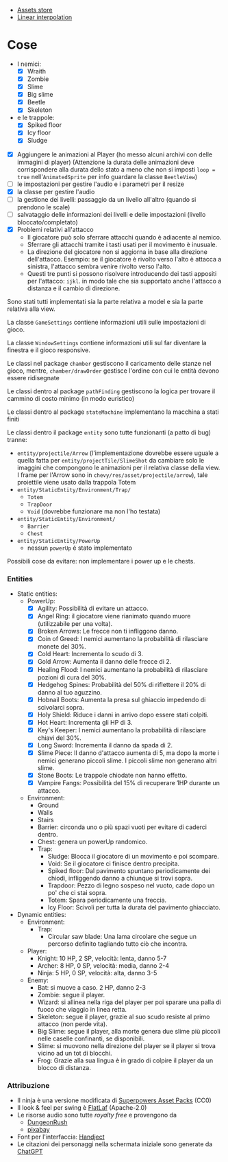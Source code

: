 - [Assets store](https://itch.io/gameView-assets)
- [Linear interpolation](https://en.wikipedia.org/wiki/Linear_interpolation)

# Cose

- I nemici:
  - [x] Wraith
  - [x] Zombie
  - [x] Slime
  - [x] Big slime
  - [x] Beetle
  - [x] Skeleton
- e le trappole:
  - [x] Spiked floor
  - [x] Icy floor
  - [x] Sludge
- [x] Aggiungere le animazioni al Player (ho messo alcuni archivi con delle immagini di player) (Attenzione la durata delle animazioni deve corrispondere alla durata dello stato a meno che non si imposti `loop = true` nell'`AnimatedSprite` per info guardare la classe `BeetleView`)
- [ ] le impostazioni per gestire l'audio e i parametri per il resize
- [x] la classe per gestire l'audio
- [ ] la gestione dei livelli: passaggio da un livello all'altro (quando si prendono le scale)
- [ ] salvataggio delle informazioni dei livelli e delle impostazioni (livello bloccato/completato)
- [x] Problemi relativi all'attacco
    - Il giocatore può solo sferrare attacchi quando è adiacente al nemico.
    - Sferrare gli attacchi tramite i tasti usati per il movimento è inusuale.
    - La direzione del giocatore non si aggiorna in base alla direzione
      dell'attacco. Esempio: se il giocatore è rivolto verso l'alto è attacca
      a sinistra, l'attacco sembra venire rivolto verso l'alto.
    - Questi tre punti si possono risolvere introducendo dei tasti appositi per
      l'attacco: `ijkl`. in modo tale che sia supportato anche l'attacco a
      distanza e il cambio di direzione.

Sono stati tutti implementati sia la parte relativa a model e sia la parte relativa alla view.

La classe `GameSettings` contiene informazioni utili sulle impostazioni di gioco.

La classe `WindowSettings` contiene informazioni utili sul far diventare la finestra e il gioco responsive.

Le classi nel package `chamber` gestiscono il caricamento delle stanze nel gioco, mentre, `chamber/drawOrder` gestisce l'ordine con cui le entità devono essere ridisegnate

Le classi dentro al package `pathFinding` gestiscono la logica per trovare il cammino di costo minimo (in modo euristico)

Le classi dentro al package `stateMachine` implementano la macchina a stati finiti

Le classi dentro il package `entity` sono tutte funzionanti (a patto di bug) tranne:
- `entity/projectile/Arrow` (l'implementazione dovrebbe essere uguale a quella fatta per `entity/projectTile/SlimeShot` da cambiare solo le imaggini che compongono le animazioni per il relativa classe della view. I frame per l'Arrow sono in `chevy/res/asset/projectile/arrow`), tale proiettile viene usato dalla trappola Totem
- `entity/StaticEntity/Environment/Trap/`
  - `Totem`
  - `TrapDoor`
  - `Void` (dovrebbe funzionare ma non l'ho testata)
- `entity/StaticEntity/Environment/`
  - `Barrier`
  - `Chest`
- `entity/StaticEntity/PowerUp`
  - nessun `powerUp` é stato implementato

Possibili cose da evitare: non implementare i power up e le chests.

### Entities

- Static entities:
  - PowerUp:
    - [x] Agility: Possibilità di evitare un attacco.
    - [x] Angel Ring: il giocatore viene rianimato quando muore (utilizzabile per una volta).
    - [x] Broken Arrows: Le frecce non ti infliggono danno.
    - [x] Coin of Greed: I nemici aumentano la probabilità di rilasciare monete del 30%.
    - [x] Cold Heart: Incrementa lo scudo di 3.
    - [x] Gold Arrow: Aumenta il danno delle frecce di 2.
    - [x] Healing Flood: I nemici aumentano la probabilità di rilasciare pozioni di cura del 30%.
    - [x] Hedgehog Spines: Probabilità del 50% di riflettere il 20% di danno al tuo aguzzino.
    - [x] Hobnail Boots: Aumenta la presa sul ghiaccio impedendo di scivolarci sopra.
    - [x] Holy Shield: Riduce i danni in arrivo dopo essere stati colpiti.
    - [x] Hot Heart: Incrementa gli HP di 3.
    - [x] Key's Keeper: I nemici aumentano la probabilità di rilasciare chiavi del 30%.
    - [x] Long Sword: Incrementa il danno da spada di 2.
    - [x] Slime Piece: Il danno d'attacco aumenta di 5, ma dopo la morte i nemici generano piccoli slime. I piccoli slime non generano altri slime.
    - [x] Stone Boots: Le trappole chiodate non hanno effetto.
    - [x] Vampire Fangs: Possibilità del 15% di recuperare 1HP durante un attacco.
  - Environment:
    - Ground
    - Walls
    - Stairs
    - Barrier: circonda uno o più spazi vuoti per evitare di caderci dentro.
    - Chest: genera un powerUp randomico.
    - Trap:
      - Sludge: Blocca il giocatore di un movimento e poi scompare.
      - Void: Se il giocatore ci finisce dentro precipita.
      - Spiked floor: Dal pavimento spuntano periodicamente dei chiodi, infliggendo danno a chiunque si trovi sopra.
      - Trapdoor: Pezzo di legno sospeso nel vuoto, cade dopo un po' che ci stai sopra.
      - Totem: Spara periodicamente una freccia.
      - Icy Floor: Scivoli per tutta la durata del pavimento ghiacciato.
- Dynamic entities:
  - Environment:
    - Trap:
      - Circular saw blade: Una lama circolare che segue un percorso definito tagliando tutto ciò che incontra.
  - Player:
    - Knight: 10 HP, 2 SP, velocità: lenta, danno 5-7
    - Archer: 8 HP, 0 SP, velocità: media, danno 2-4
    - Ninja: 5 HP, 0 SP, velocità: alta, danno 3-5
  - Enemy:
    - Bat: si muove a caso. 2 HP, danno 2-3
    - Zombie: segue il player.
    - Wizard: si allinea nella riga del player per poi sparare una palla di fuoco che viaggio in linea retta.
    - Skeleton: segue il player, grazie al suo scudo resiste al primo attacco (non perde vita).
    - Big Slime: segue il player, alla morte genera due slime più piccoli nelle caselle confinanti, se disponibili.
    - Slime: si muovono nella direzione del player se il player si trova vicino ad un tot di blocchi.
    - Frog: Grazie alla sua lingua è in grado di colpire il player da un blocco di distanza.

### Attribuzione

- Il ninja è una versione modificata di [Superpowers Asset Packs](https://github.com/sparklinlabs/superpowers-asset-packs) (CC0)
- Il look & feel per swing è [FlatLaf](https://www.formdev.com/flatlaf/) (Apache-2.0)
- Le risorse audio sono tutte _royalty free_ e provengono da
  - [DungeonRush](https://github.com/rapiz1/DungeonRush/tree/master/res/audio)
  - [pixabay](https://pixabay.com/)
- Font per l'interfaccia: [Handject](https://fonts.google.com/specimen/Handjet)
- Le citazioni dei personaggi nella schermata iniziale sono generate da [ChatGPT](https://chatgpt.com/)
